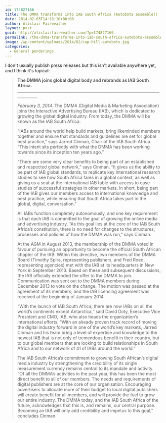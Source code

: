 ```yaml
---
id: 174827166
title: The DMMA transforms into IAB South Africa (Autobots assemble!)
date: 2014-02-03T14:18:10+00:00
author: Alistair Fairweather
layout: post
guid: http://alistairfairweather.com/?p=174827166
permalink: /the-dmma-transforms-into-iab-south-africa-autobots-assemble/
image: /wp-content/uploads/2014/02/cap-hill-autobots.jpg
categories:
  - General ponderings
---
```

I don't usually publish press releases but this isn't available anywhere yet, and I think it's topical:
<blockquote><b>The DMMA joins global digital body and rebrands as IAB South Africa. </b>__________________________________________________________________________________<b></b>

<i>February 3, 2014.</i> The DMMA (Digital Media &amp; Marketing Association) joins the Interactive Advertising Bureau (IAB), which is dedicated to growing the global digital industry. From today, the DMMA will be known as the IAB South Africa.

“IABs around the world help build markets; bring likeminded members together and ensure that standards and guidelines are set for global best practice,” says Jarred Cinman, Chair of the IAB South Africa. “This intent sits perfectly with what the DMMA has been working towards since its inception ten years ago.”

“There are some very clear benefits to being part of an established and respected global network,” says Cinman. “It gives us the ability to be part of IAB global standards, to replicate key international research studies to see how South Africa fares in a global context, as well as giving us a seat at the international IAB table with access to case studies of successful strategies in other markets. In short, being part of the IAB gives our members access to international knowledge and best practice, while ensuring that South Africa takes part in the global, digital, conversation.”

All IABs function completely autonomously, and one key requirement is that each IAB is committed to the goal of growing the online media and advertising industry. “As this goal lies at the core of the IAB South Africa’s constitution, there is no need for changes to the structures, processes and policies of how the DMMA was run,” says Cinman.

At the AGM in August 2013, the membership of the DMMA voted in favour of pursuing an opportunity to become the official South African chapter of the IAB. Within this directive, two members of the DMMA Board (Timothy Spira, representing publishers, and Fred Roed, representing agencies) met with the IAB at its headquarters in New York in September 2013. Based on these and subsequent discussions, the IAB officially extended the offer to the DMMA to join. Communication was sent out to the DMMA members during December 2013 to vote on the change. The motion was passed at the agreement of its members; and the IAB licencing agreement was received at the beginning of January 2014.

“With the launch of IAB South Africa, there are now IABs on all the world’s continents except Antarctica,” said David Doty, Executive Vice President and CMO, IAB, who also heads the organization’s international efforts. “With an already proven track record of moving the digital industry forward in one of the world’s key markets, Jarred Cinman and his team bring a level of expertise and knowledge to the newest IAB that is not only of tremendous benefit in their country, but to our global members that are looking to build relationships in South Africa and to our network of 41 of IABs around the world.”

The IAB South Africa’s commitment to growing South African’s digital media industry by strengthening the credibility of its single measurement currency remains central to its mandate and activity. “Of all the DMMA’s activities in the past year, this has been the most direct benefit to all of our members. The needs and requirements of digital publishers are at the core of our organisation. Encouraging advertisers to allocate more of their budget to local digital publishers will create benefit for all members, and will provide the fuel to grow our entire industry. The DMMA today, and the IAB South Africa of the future, acknowledges that this is, and remains, our central purpose. Becoming an IAB will only add credibility and impetus to this goal,” concludes Cinman.</blockquote>